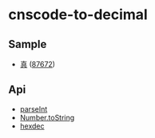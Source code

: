 
# cnscode-to-decimal

## Sample

* [真](http://jicheng.tw/hanzi/search?c=%E7%9C%9F&e=char) ([87672](https://www.cns11643.gov.tw/wordView.jsp?ID=87672))

## Api

* [parseInt](https://developer.mozilla.org/zh-TW/docs/Web/JavaScript/Reference/Global_Objects/parseInt)
* [Number.toString](https://developer.mozilla.org/en-US/docs/Web/JavaScript/Reference/Global_Objects/Number/toString)
* [hexdec](https://www.php.net/manual/en/function.hexdec.php)
